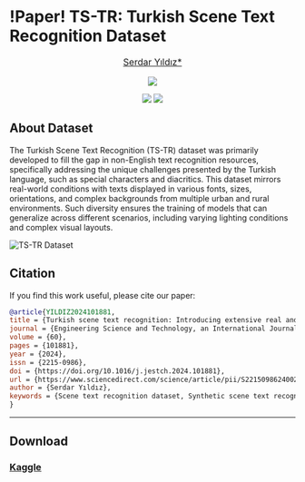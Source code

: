 # !Paper! TS-TR: Turkish Scene Text Recognition Dataset

<font size='3'> <p align="center">
    <a href='https://scholar.google.com/citations?user=sl1KrkYAAAAJ&hl=tr'> Serdar Yıldız* </a> 
</p></font>

<p align="center">
    <a href='https://www.kaggle.com/datasets/serdaryildiz/turkish-scene-text-recognition-dataset'><img src='https://img.shields.io/badge/Kaggle-TS--TR-blue'></a> 
</p>

<p align="center">
    <a href='https://www.sciencedirect.com/science/article/pii/S2215098624002672'><img src='https://img.shields.io/badge/Paper-JESTCH-red'></a>
    <a href="https://creativecommons.org/licenses/by-nc/4.0/"><img src="https://img.shields.io/badge/License-CC_BY--NC_4.0-yellow.svg"></a>
</p>

## About Dataset

The Turkish Scene Text Recognition (TS-TR) dataset was primarily developed to fill the gap in non-English text recognition resources, specifically addressing the unique challenges presented by the Turkish language, such as special characters and diacritics. This dataset mirrors real-world conditions with texts displayed in various fonts, sizes, orientations, and complex backgrounds from multiple urban and rural environments. Such diversity ensures the training of models that can generalize across different scenarios, including varying lighting conditions and complex visual layouts.

![TS-TR Dataset](figs/real_samples.jpg)


## Citation

If you find this work useful, please cite our paper:

```bibtex
@article{YILDIZ2024101881,
title = {Turkish scene text recognition: Introducing extensive real and synthetic datasets and a novel recognition model},
journal = {Engineering Science and Technology, an International Journal},
volume = {60},
pages = {101881},
year = {2024},
issn = {2215-0986},
doi = {https://doi.org/10.1016/j.jestch.2024.101881},
url = {https://www.sciencedirect.com/science/article/pii/S2215098624002672},
author = {Serdar Yıldız},
keywords = {Scene text recognition dataset, Synthetic scene text recognition dataset, Patch masking, Position attention, Vision transformers},
}
```


---
## Download

### [Kaggle](https://www.kaggle.com/datasets/serdaryildiz/turkish-scene-text-recognition-dataset)

